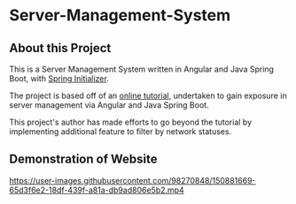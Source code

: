 # Server-Management-System

## About this Project
This is a Server Management System written in Angular and Java Spring Boot, with [Spring Initializer](https://start.spring.io/).

The project is based off of an [online tutorial](https://youtu.be/1zCvBCqmUuo), undertaken to gain exposure in server management via Angular and Java Spring Boot.

This project's author has made efforts to go beyond the tutorial by implementing additional feature to filter by network statuses.

## Demonstration of Website
https://user-images.githubusercontent.com/98270848/150881669-65d3f6e2-18df-439f-a81a-db9ad806e5b2.mp4

